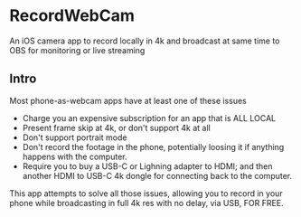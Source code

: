 # RecordWebCam

An iOS camera app to record locally in 4k and broadcast at same time to OBS for monitoring or live streaming


## Intro

Most phone-as-webcam apps have at least one of these issues
- Charge you an expensive subscription for an app that is ALL LOCAL
- Present frame skip at 4k, or don't support 4k at all
- Don't support portrait mode
- Don't record the footage in the phone, potentially loosing it if anything happens with the computer.
- Require you to buy a USB-C or Lighning adapter to HDMI; and then another HDMI to USB-C 4k dongle for connecting back to the computer.

This app attempts to solve all those issues, allowing you to record in your phone while broadcasting in full 4k res with no delay, via USB, FOR FREE. 




